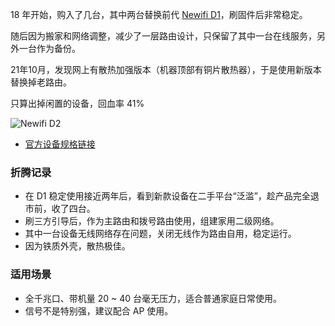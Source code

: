 18 年开始，购入了几台，其中两台替换前代 [Newifi D1](https://github.com/soulteary/Home-Network-Note/blob/main/deprecate/Newifi%20D1.md)，刷固件后非常稳定。

随后因为搬家和网络调整，减少了一层路由设计，只保留了其中一台在线服务，另外一台作为备份。

21年10月，发现网上有散热加强版本（机器顶部有铜片散热器），于是使用新版本替换掉老路由。

只算出掉闲置的设备，回血率 41%

![Newifi D2](https://raw.githubusercontent.com/soulteary/Home-Network-Note/main/deprecate/Newifi%20D2%20(Newifi3)/newifi-d2.jpeg)

- [官方设备规格链接](https://openwrt.org/toh/hwdata/d-team/d-team_newifi_d2)

### 折腾记录

- 在 D1 稳定使用接近两年后，看到新款设备在二手平台“泛滥”，趁产品完全退市前，收了四台。
- 刷三方引导后，作为主路由和拨号路由使用，组建家用二级网络。
- 其中一台设备无线网络存在问题，关闭无线作为路由自用，稳定运行。
- 因为铁质外壳，散热极佳。

### 适用场景

- 全千兆口、带机量 20 ~ 40 台毫无压力，适合普通家庭日常使用。
- 信号不是特别强，建议配合 AP 使用。
